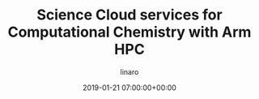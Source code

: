 ---
author: linaro
categories:
- events
- workshop
- arm-hpc-2019
comments: false
event: arm-hpc-2019
date: '2019-01-21 07:00:00+00:00'
image:
  featured: true
  path: /assets/images/content/science-cloud-services-for-computational-chemistry-with-arm-hpc.jpg
layout: resource-post
title: 'Science Cloud services for Computational Chemistry with Arm HPC'
speakers:
- biography: '""'
  company: HPC System Inc.
  job-title: 
  name: Teppei Ono, CEO
youtube_video_url: https://www.youtube.com/watch?v=Virzxq4ui_U&list=PLKZSArYQptsPLGSEUycUowh9oy8WF_epV&index=16&t=0s
---